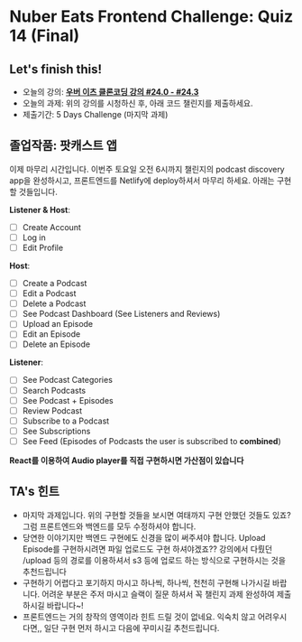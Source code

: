 # Nuber Eats Frontend Challenge: Quiz 14 (Final)

## **Let's finish this!**

- 오늘의 강의: **[우버 이츠 클론코딩 강의 #24.0 - #24.3](https://nomadcoders.co/nuber-eats/lectures/2304)**
- 오늘의 과제: 위의 강의를 시청하신 후, 아래 코드 챌린지를 제출하세요.
- 제출기간: 5 Days Challenge (마지막 과제)

## **졸업작품: 팟캐스트 앱**

이제 마무리 시간입니다. 이번주 토요일 오전 6시까지 챌린지의 podcast discovery app을 완성하시고, 프론트엔드를 Netlify에 deploy하셔서 마무리 하세요. 아래는 구현할 것들입니다.

**Listener & Host**:

- [ ]  Create Account
- [ ]  Log in
- [ ]  Edit Profile

**Host**:

- [ ]  Create a Podcast
- [ ]  Edit a Podcast
- [ ]  Delete a Podcast
- [ ]  See Podcast Dashboard (See Listeners and Reviews)
- [ ]  Upload an Episode
- [ ]  Edit an Episode
- [ ]  Delete an Episode

**Listener**:

- [ ]  See Podcast Categories
- [ ]  Search Podcasts
- [ ]  See Podcast + Episodes
- [ ]  Review Podcast
- [ ]  Subscribe to a Podcast
- [ ]  See Subscriptions
- [ ]  See Feed (Episodes of Podcasts the user is subscribed to **combined**)

**React를 이용하여 Audio player를 직접 구현하시면 가산점이 있습니다**

## **TA's 힌트**

- 마지막 과제입니다. 위의 구현할 것들을 보시면 여태까지 구현 안했던 것들도 있죠? 그럼 프론트엔드와 백엔드를 모두 수정하셔야 합니다.
- 당연한 이야기지만 백엔드 구현에도 신경을 많이 써주셔야 합니다. Upload Episode를 구현하시려면 파일 업로드도 구현 하셔야겠죠?? 강의에서 다뤘던 /upload 등의 경로를 이용하셔서 s3 등에 업로드 하는 방식으로 구현하시는 것을 추천드립니다
- 구현하기 어렵다고 포기하지 마시고 하나씩, 하나씩, 천천히 구현해 나가시길 바랍니다. 어려운 부분은 주저 마시고 슬랙이 질문 하셔서 꼭 챌린지 과제 완성하여 제출하시길 바랍니다~!
- 프론트엔드는 거의 창작의 영역이라 힌트 드릴 것이 없네요. 익숙치 않고 어려우시다면,, 일단 구현 먼저 하시고 다음에 꾸미시길 추천드립니다.
